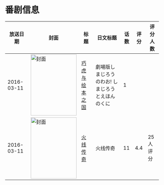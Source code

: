# 番剧信息

|放送日期|封面|标题|日文标题|话数|评分|评分人数|
|---|---|---|---|---|---|---|
|2016-03-11|<img src="//lain.bgm.tv/pic/cover/c/8f/ed/162782_3CU6k.jpg" alt="封面" style="width:150px;height:200px;object-fit:cover;">|[巧虎与绘本之国](https://bangumi.tv/subject/162782)|劇場版しまじろうのわお! しまじろうとえほんのくに|1|||
|2016-03-11|<img src="//lain.bgm.tv/pic/cover/c/3c/62/174227_8Fr7K.jpg" alt="封面" style="width:150px;height:200px;object-fit:cover;">|[火线传奇](https://bangumi.tv/subject/174227)|火线传奇|11|4.4|25人评分|
